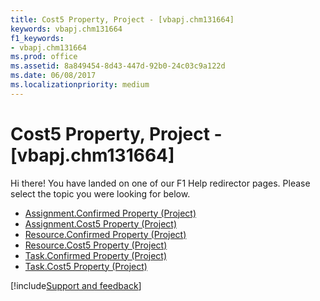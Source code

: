 ```yaml
---
title: Cost5 Property, Project - [vbapj.chm131664]
keywords: vbapj.chm131664
f1_keywords:
- vbapj.chm131664
ms.prod: office
ms.assetid: 8a849454-8d43-447d-92b0-24c03c9a122d
ms.date: 06/08/2017
ms.localizationpriority: medium
---
```



# Cost5 Property, Project - [vbapj.chm131664]

Hi there! You have landed on one of our F1 Help redirector pages. Please select the topic you were looking for below.

- [Assignment.Confirmed Property (Project)](https://msdn.microsoft.com/library/67d562c2-139a-3bf1-8a50-8e44adad657e%28Office.15%29.aspx)
- [Assignment.Cost5 Property (Project)](https://msdn.microsoft.com/library/54217131-6d53-7568-6f98-4f1266bbbf9d%28Office.15%29.aspx)
- [Resource.Confirmed Property (Project)](https://msdn.microsoft.com/library/372c0698-6f04-5ac4-639e-6450a9d5575e%28Office.15%29.aspx)
- [Resource.Cost5 Property (Project)](https://msdn.microsoft.com/library/db341836-7d9f-6517-f11e-c378194d62b9%28Office.15%29.aspx)
- [Task.Confirmed Property (Project)](https://msdn.microsoft.com/library/1ffc0ed6-7787-d0b8-068c-70c92e5a4c99%28Office.15%29.aspx)
- [Task.Cost5 Property (Project)](https://msdn.microsoft.com/library/81357a35-2bae-9cd2-35ea-9de07cffa182%28Office.15%29.aspx)

[!include[Support and feedback](~/includes/feedback-boilerplate.md)]